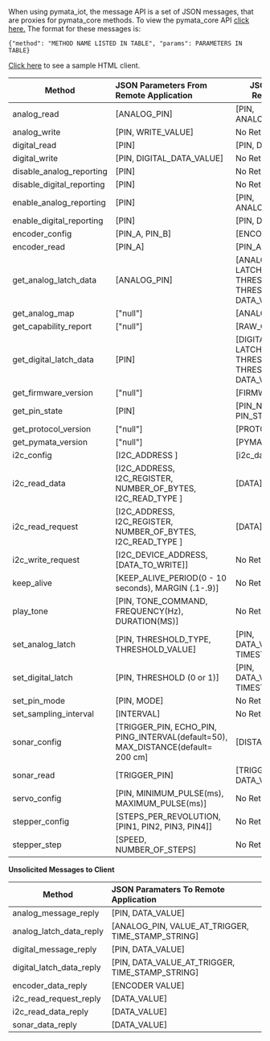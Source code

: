 When using pymata_iot, the message API is a set of JSON messages, that are proxies for pymata_core methods. To view the pymata_core API [click here.](http://htmlpreview.github.io/?https://github.com/MrYsLab/pymata-aio/blob/master/documentation/html/pymata_core.m.html)
The format for these messages is:

`{"method": "METHOD NAME LISTED IN TABLE", "params": PARAMETERS IN TABLE}`

[Click here](https://github.com/MrYsLab/pymata-aio/blob/master/examples/pwm_pin_example.html) to see a sample HTML client.




| Method                    | JSON Parameters From Remote Application | JSON  Paramaters To Remote Application|                           
| ------------------------- |:-------------------  | ------------------------------- |
| analog_read               | [ANALOG_PIN]         |  [PIN, ANALOG_DATA_VALUE] |                                 
| analog_write              | [PIN, WRITE_VALUE] | No Return Message |
| digital_read              | [PIN] | [PIN, DIGITAL_DATA_VALUE]
| digital_write             | [PIN, DIGITAL_DATA_VALUE] | No Return Message |
| disable_analog_reporting  | [PIN] | No Return Message |
| disable_digital_reporting | [PIN] | No Return Message |
| enable_analog_reporting   | [PIN] | [PIN, ANALOG_DATA_VALUE] |
| enable_digital_reporting  | [PIN] | [PIN, DIGITAL_DATA_VALUE] |
| encoder_config            | [PIN_A, PIN_B] | [ENCODER_DATA] |
| encoder_read              | [PIN_A] | [PIN_A, ENCODER_VALUE] |
| get_analog_latch_data     | [ANALOG_PIN] | [ANALOG_PIN, LATCHED_STATE, THRESHOLD_TYPE, THRESHOLD_TARGET, DATA_VALUE, TIME_STAMP ] |
| get_analog_map            | ["null"] | [ANALOG_MAP] |
| get_capability_report     | ["null"] | [RAW_CAPABILITY_REPORT] |
| get_digital_latch_data    | [PIN] | [DIGITAL_PIN, LATCHED_STATE, THRESHOLD_TYPE, THRESHOLD_TARGET, DATA_VALUE, TIME_STAMP ] |
| get_firmware_version      | ["null"] | [FIRMWARE_VERSION] |
| get_pin_state             | [PIN] | [PIN_NUMBER, PIN_MODE, PIN_STATE] |
| get_protocol_version      | ["null"] | [PROTOCOL_VERSION] |
| get_pymata_version        | ["null"] | [PYMATA_VERSION] |
| i2c_config                | [I2C_ADDRESS ] | [i2c_data] |
| i2c_read_data             | [I2C_ADDRESS, I2C_REGISTER, NUMBER_OF_BYTES, I2C_READ_TYPE ] | [DATA] |
| i2c_read_request          | [I2C_ADDRESS, I2C_REGISTER, NUMBER_OF_BYTES, I2C_READ_TYPE ] | [DATA] |
| i2c_write_request         | [I2C_DEVICE_ADDRESS, [DATA_TO_WRITE]] | No Return Message |
| keep_alive                | [KEEP_ALIVE_PERIOD(0 - 10 seconds), MARGIN (.1-.9)] | No Return Message |
| play_tone                 | [PIN, TONE_COMMAND, FREQUENCY(Hz), DURATION(MS)] |  No Return Message | 
| set_analog_latch          | [PIN, THRESHOLD_TYPE, THRESHOLD_VALUE] | [PIN, DATA_VALUE_LATCHED, TIMESTAMP_STRING] |
| set_digital_latch         | [PIN, THRESHOLD (0 or 1)] | [PIN, DATA_VALUE_LATCHED, TIMESTAMP_STRING] |
| set_pin_mode              | [PIN, MODE] | No Return Message |
| set_sampling_interval     | [INTERVAL] |  No Return Message |
| sonar_config              | [TRIGGER_PIN, ECHO_PIN, PING_INTERVAL(default=50), MAX_DISTANCE(default= 200 cm] | [DISTANCE_IN_CM] |
| sonar_read                | [TRIGGER_PIN] | [TRIGGER_PIN, DATA_VALUE] |
| servo_config              | [PIN, MINIMUM_PULSE(ms), MAXIMUM_PULSE(ms)] | No Return Message |
| stepper_config            | [STEPS_PER_REVOLUTION, [PIN1, PIN2, PIN3, PIN4]] | No Return Message |
| stepper_step              | [SPEED, NUMBER_OF_STEPS] | No Return Message |
       
       
**Unsolicited Messages to Client**

| Method                    |  JSON  Paramaters To Remote Application|                           
| ------------------------- |:-------------------|
| analog_message_reply | [PIN, DATA_VALUE] |
| analog_latch_data_reply | [ANALOG_PIN, VALUE_AT_TRIGGER, TIME_STAMP_STRING] |
| digital_message_reply | [PIN, DATA_VALUE] |
| digital_latch_data_reply | [PIN, DATA_VALUE_AT_TRIGGER, TIME_STAMP_STRING] |
| encoder_data_reply | [ENCODER VALUE] |
| i2c_read_request_reply |  [DATA_VALUE] |
| i2c_read_data_reply |  [DATA_VALUE] |
| sonar_data_reply | [DATA_VALUE] |